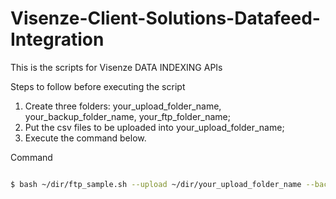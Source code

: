 # Visenze-Client-Solutions-Datafeed-Integration
This is the scripts for Visenze DATA INDEXING APIs

Steps to follow before executing the script
1. Create three folders: your_upload_folder_name, your_backup_folder_name, your_ftp_folder_name;
2. Put the csv files to be uploaded into your_upload_folder_name;
3. Execute the command below. 

Command
```bash

$ bash ~/dir/ftp_sample.sh --upload ~/dir/your_upload_folder_name --backup ~/dir/your_backup_folder_name --ftp ~/dir/your_ftp_folder_name --username XXX --password XXX --ftp_address XXX 

```
